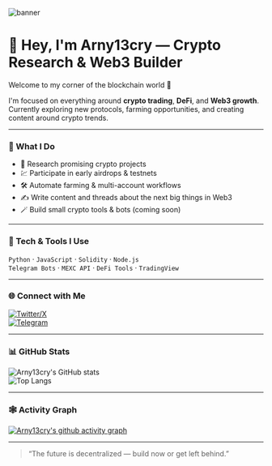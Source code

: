 ![banner](https://i.imgur.com/QrITdk9.jpeg)

# 👋 Hey, I'm Arny13cry — Crypto Research & Web3 Builder

Welcome to my corner of the blockchain world 👾  

I'm focused on everything around **crypto trading**, **DeFi**, and **Web3 growth**.  
Currently exploring new protocols, farming opportunities, and creating content around crypto trends.

---

### 🚀 What I Do
- 🧠 Research promising crypto projects  
- 💹 Participate in early airdrops & testnets  
- 🛠️ Automate farming & multi-account workflows  
- ✍️ Write content and threads about the next big things in Web3  
- 🪄 Build small crypto tools & bots (coming soon)

---

### 🧩 Tech & Tools I Use
`Python` · `JavaScript` · `Solidity` · `Node.js`  
`Telegram Bots` · `MEXC API` · `DeFi Tools` · `TradingView`

---

### 🌐 Connect with Me
[![Twitter/X](https://img.shields.io/badge/Twitter-000000?style=for-the-badge&logo=x&logoColor=white)](https://x.com/yourhandle)  
[![Telegram](https://img.shields.io/badge/Telegram-2CA5E0?style=for-the-badge&logo=telegram&logoColor=white)](https://t.me/yourusername)

---

### 📊 GitHub Stats
![Arny13cry's GitHub stats](https://github-readme-stats.vercel.app/api?username=Arny13cry&show_icons=true&theme=radical)  
![Top Langs](https://github-readme-stats.vercel.app/api/top-langs/?username=Arny13cry&layout=compact&theme=radical)

---

### 🕸️ Activity Graph
[![Arny13cry's github activity graph](https://github-readme-activity-graph.vercel.app/graph?username=Arny13cry&theme=tokyo-night)](https://github.com/ashutosh00710/github-readme-activity-graph)

---

> “The future is decentralized — build now or get left behind.”
